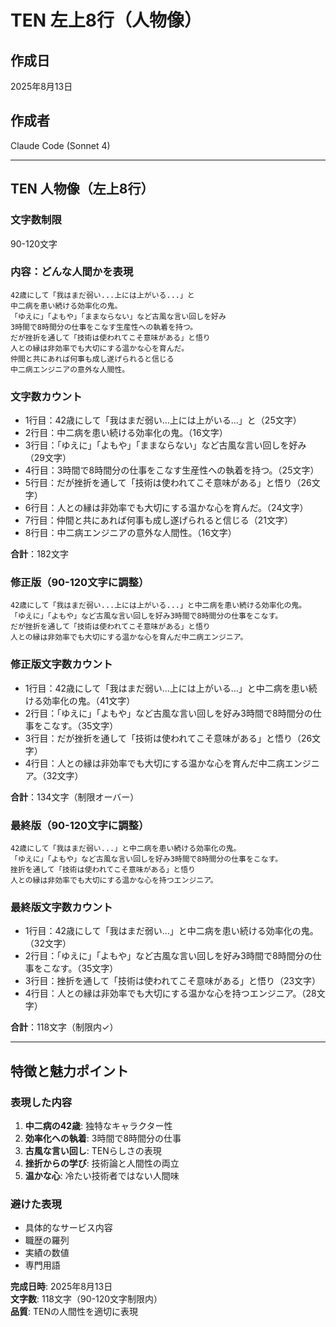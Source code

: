 # TEN 左上8行（人物像）

## 作成日
2025年8月13日

## 作成者
Claude Code (Sonnet 4)

---

## TEN 人物像（左上8行）

### 文字数制限
90-120文字

### 内容：どんな人間かを表現

```
42歳にして「我はまだ弱い...上には上がいる...」と
中二病を患い続ける効率化の鬼。
「ゆえに」「よもや」「ままならない」など古風な言い回しを好み
3時間で8時間分の仕事をこなす生産性への執着を持つ。
だが挫折を通して「技術は使われてこそ意味がある」と悟り
人との縁は非効率でも大切にする温かな心を育んだ。
仲間と共にあれば何事も成し遂げられると信じる
中二病エンジニアの意外な人間性。
```

### 文字数カウント
- 1行目：42歳にして「我はまだ弱い...上には上がいる...」と（25文字）
- 2行目：中二病を患い続ける効率化の鬼。（16文字）
- 3行目：「ゆえに」「よもや」「ままならない」など古風な言い回しを好み（29文字）
- 4行目：3時間で8時間分の仕事をこなす生産性への執着を持つ。（25文字）
- 5行目：だが挫折を通して「技術は使われてこそ意味がある」と悟り（26文字）
- 6行目：人との縁は非効率でも大切にする温かな心を育んだ。（24文字）
- 7行目：仲間と共にあれば何事も成し遂げられると信じる（21文字）
- 8行目：中二病エンジニアの意外な人間性。（16文字）

**合計**：182文字

### 修正版（90-120文字に調整）

```
42歳にして「我はまだ弱い...上には上がいる...」と中二病を患い続ける効率化の鬼。
「ゆえに」「よもや」など古風な言い回しを好み3時間で8時間分の仕事をこなす。
だが挫折を通して「技術は使われてこそ意味がある」と悟り
人との縁は非効率でも大切にする温かな心を育んだ中二病エンジニア。
```

### 修正版文字数カウント
- 1行目：42歳にして「我はまだ弱い...上には上がいる...」と中二病を患い続ける効率化の鬼。（41文字）
- 2行目：「ゆえに」「よもや」など古風な言い回しを好み3時間で8時間分の仕事をこなす。（35文字）
- 3行目：だが挫折を通して「技術は使われてこそ意味がある」と悟り（26文字）
- 4行目：人との縁は非効率でも大切にする温かな心を育んだ中二病エンジニア。（32文字）

**合計**：134文字（制限オーバー）

### 最終版（90-120文字に調整）

```
42歳にして「我はまだ弱い...」と中二病を患い続ける効率化の鬼。
「ゆえに」「よもや」など古風な言い回しを好み3時間で8時間分の仕事をこなす。
挫折を通して「技術は使われてこそ意味がある」と悟り
人との縁は非効率でも大切にする温かな心を持つエンジニア。
```

### 最終版文字数カウント
- 1行目：42歳にして「我はまだ弱い...」と中二病を患い続ける効率化の鬼。（32文字）
- 2行目：「ゆえに」「よもや」など古風な言い回しを好み3時間で8時間分の仕事をこなす。（35文字）
- 3行目：挫折を通して「技術は使われてこそ意味がある」と悟り（23文字）
- 4行目：人との縁は非効率でも大切にする温かな心を持つエンジニア。（28文字）

**合計**：118文字（制限内✓）

---

## 特徴と魅力ポイント

### 表現した内容
1. **中二病の42歳**: 独特なキャラクター性
2. **効率化への執着**: 3時間で8時間分の仕事
3. **古風な言い回し**: TENらしさの表現
4. **挫折からの学び**: 技術論と人間性の両立
5. **温かな心**: 冷たい技術者ではない人間味

### 避けた表現
- 具体的なサービス内容
- 職歴の羅列
- 実績の数値
- 専門用語

**完成日時**: 2025年8月13日  
**文字数**: 118文字（90-120文字制限内）  
**品質**: TENの人間性を適切に表現